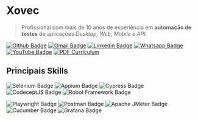# Xovec
> Profissional com mais de 10 anos de experiência em **automação de testes** de aplicações *Desktop, Web, Mobile e API*.


[![Github Badge](https://img.shields.io/badge/-Github-000?style=flat&logo=Github&logoColor=white&link=https://github.com/rlhorochovec)](https://github.com/rlhorochovec)
[![Gmail Badge](https://img.shields.io/badge/Gmail-EA4335?logo=gmail&logoColor=fff&style=flat)](mailto:rl.horochovec@gmail.com)
[![Linkedin Badge](https://img.shields.io/badge/-LinkedIn-blue?style=flat-square&logo=Linkedin&logoColor=white&link=https://www.linkedin.com/in/rlhorochovec)]( https://www.linkedin.com/in/rlhorochovec)
[![Whatsapp Badge](https://img.shields.io/badge/WhatsApp-25D366?style=flat-square&logo=whatsapp&logoColor=white&link=https://wa.me/5541987068376)](https://wa.me/5541987068376)
[![YouTube Badge](https://img.shields.io/badge/YouTube-F00?logo=youtube&logoColor=fff&style=flat)](https://www.youtube.com/@rafaelhorochovec)
[![PDF Curriculum](https://img.shields.io/badge/pdf-EF3939?style=flat&logo=adobeacrobatreader&logoColor=white&color=black&labelColor=ec1c24)](https://rlhorochovec.github.io/rafael_horochovec.pdf)


## Principais Skills
![Selenium Badge](https://img.shields.io/badge/Selenium-43B02A?logo=selenium&logoColor=fff&style=flat)
![Appium Badge](https://img.shields.io/badge/Appium-EE376D?logo=appium&logoColor=fff&style=flat)
![Cypress Badge](https://img.shields.io/badge/Cypress-17202C?logo=cypress&logoColor=fff&style=flat)
![CodeceptJS Badge](https://img.shields.io/badge/CodeceptJS-F6E05E?logo=codeceptjs&logoColor=000&style=flat)
![Robot Framework Badge](https://img.shields.io/badge/Robot%20Framework-000?logo=robotframework&logoColor=fff&style=flat)

![Playwright Badge](https://img.shields.io/badge/Playwright-2EAD33?logo=playwright&logoColor=fff&style=flat)
![Postman Badge](https://img.shields.io/badge/Postman-FF6C37?logo=postman&logoColor=fff&style=flat)
![Apache JMeter Badge](https://img.shields.io/badge/Apache%20JMeter-D22128?logo=apachejmeter&logoColor=fff&style=flat)
![Cucumber Badge](https://img.shields.io/badge/Cucumber-23D96C?logo=cucumber&logoColor=fff&style=flat)
![Grafana Badge](https://img.shields.io/badge/Grafana-F46800?logo=grafana&logoColor=fff&style=flat)


<!--
## Develop Skills
![Spring Boot Badge](https://img.shields.io/badge/Spring%20Boot-6DB33F?logo=springboot&logoColor=fff&style=flat)
![Spring Security Badge](https://img.shields.io/badge/Spring%20Security-6DB33F?logo=springsecurity&logoColor=fff&style=flat)
![Thymeleaf Badge](https://img.shields.io/badge/Thymeleaf-005F0F?logo=thymeleaf&logoColor=fff&style=flat)
![Node.js Badge](https://img.shields.io/badge/Node.js-393?logo=nodedotjs&logoColor=fff&style=flat)
![Python Badge](https://img.shields.io/badge/Python-3776AB?logo=python&logoColor=fff&style=flat)

![Apache Maven Badge](https://img.shields.io/badge/Apache%20Maven-C71A36?logo=apachemaven&logoColor=fff&style=flat)
![npm Badge](https://img.shields.io/badge/npm-CB3837?logo=npm&logoColor=fff&style=flat)

![MySQL Badge](https://img.shields.io/badge/MySQL-4479A1?logo=mysql&logoColor=fff&style=flat)
![PostgreSQL Badge](https://img.shields.io/badge/PostgreSQL-4169E1?logo=postgresql&logoColor=fff&style=flat)
![SQLite Badge](https://img.shields.io/badge/SQLite-003B57?logo=sqlite&logoColor=fff&style=flat)

![Angular Badge](https://img.shields.io/badge/Angular-DD0031?logo=angular&logoColor=fff&style=flat)
![Flutter Badge](https://img.shields.io/badge/Flutter-02569B?logo=flutter&logoColor=fff&style=flat)
![Android Badge](https://img.shields.io/badge/Android-34A853?logo=android&logoColor=fff&style=flat)

![GitHub Badge](https://img.shields.io/badge/GitHub-181717?logo=github&logoColor=fff&style=flat)
![GitHub Actions Badge](https://img.shields.io/badge/GitHub%20Actions-2088FF?logo=githubactions&logoColor=fff&style=flat)
![GitHub Pages Badge](https://img.shields.io/badge/GitHub%20Pages-222?logo=githubpages&logoColor=fff&style=flat)

![Visual Studio Code Badge](https://img.shields.io/badge/Visual%20Studio%20Code-007ACC?logo=visualstudiocode&logoColor=fff&style=flat)
![IntelliJ IDEA Badge](https://img.shields.io/badge/IntelliJ%20IDEA-000?logo=intellijidea&logoColor=fff&style=flat)
![Android Studio Badge](https://img.shields.io/badge/Android%20Studio-3DDC84?logo=androidstudio&logoColor=fff&style=flat)

![Ubuntu Badge](https://img.shields.io/badge/Ubuntu-E95420?logo=ubuntu&logoColor=fff&style=flat)
![Windows Badge](https://img.shields.io/badge/Windows-0078D4?logo=windows&logoColor=fff&style=flat)
![macOS Badge](https://img.shields.io/badge/macOS-000?logo=macos&logoColor=fff&style=flat)
-->
